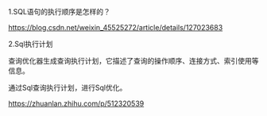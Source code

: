 1.SQL语句的执行顺序是怎样的？

https://blog.csdn.net/weixin_45525272/article/details/127023683

2.Sql执行计划

查询优化器生成查询执行计划，它描述了查询的操作顺序、连接方式、索引使用等信息。

通过Sql查询执行计划，进行Sql优化。

https://zhuanlan.zhihu.com/p/512320539
